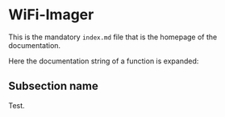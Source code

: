 # WiFi-Imager
This is the mandatory `index.md` file that is the homepage of the documentation.

Here the documentation string of a function is expanded:


## Subsection name
Test.